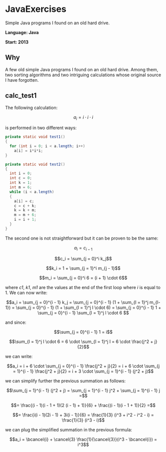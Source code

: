 # JavaExercises
Simple Java programs I found on an old hard drive.

**Language: Java**

**Start: 2013**

## Why
A few old simple Java programs I found on an old hard drive. Among them, two sorting algorithms and two intriguing calculations whose original source I have forgotten.

## calc_test1

The following calculation:

$$a_i = i \cdot i \cdot i$$

is performed in two different ways:

```java
private static void test1()
{
  for (int i = 0; i < a.length; i++)
    a[i] = i*i*i;
}

private static void test2()
{
  int i = 0;
  int c = 0;
  int k = 1;
  int m = 6;
  while (i < a.length)
  {
    a[i] = c;
    c = c + k;
    k = k + m;
    m = m + 6;
    i = i + 1;
  }
}
```

The second one is not straightforward but it can be proven to be the same:

$$a_i = c_{i - 1}$$

$$c_i = \sum_{j = 0}^i k_j$$

$$k_i = 1 + \sum_{j = 1}^i m_{j - 1}$$

$$m_i = \sum_{j = 0}^i 6 = (i + 1) \cdot 6$$

where _c1_, _k1_, _m1_ are the values at the end of the first loop where _i_ is equal to 1. We can now write:

$$a_i = \sum_{j = 0}^{i - 1} k_j = \sum_{j = 0}^{i - 1} (1 + \sum_{l = 1}^j m_{l-1}) = \sum_{j = 0}^{i - 1} (1 + \sum_{l = 1}^j l \cdot 6) = \sum_{j = 0}^{i - 1} 1 + \sum_{j = 0}^{i - 1} \sum_{l = 1}^j l \cdot 6 $$

and since:

$$\sum_{j = 0}^{i - 1} 1 = i$$

$$\sum_{l = 1}^j l \cdot 6 = 6 \cdot \sum_{l = 1}^j l = 6 \cdot \frac{j^2 + j}{2}$$

we can write:

$$a_i = i + 6 \cdot \sum_{j = 0}^{i - 1} \frac{j^2 + j}{2} = i + 6 \cdot \sum_{j = 1}^{i - 1} \frac{j^2 + j}{2} = i + 3 \cdot \sum_{j = 1}^{i - 1} (j^2 + j)$$

we can simplify further the previous summation as follows:

$$\sum_{j = 1}^{i - 1} (j^2 + j) = \sum_{j = 1}^{i - 1} j^2 + \sum_{j = 1}^{i - 1} j =$$

$$= \frac{(i - 1)(i - 1 + 1)(2 (i - 1) + 1)}{6} + \frac{(i - 1)(i - 1 + 1)}{2} =$$

$$= \frac{i(i - 1)(2i - 1) + 3i(i - 1)}{6} = \frac{1}{3} (i^3 + i^2 - i^2 - i) = \frac{1}{3} (i^3 - i)$$

we can plug the simplified summation in the previous formula:

$$a_i = \bcancel{i} + \cancel{3} \frac{1}{\cancel{3}}(i^3 - \bcancel{i}) = i^3$$


